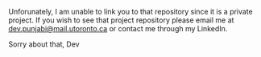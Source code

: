 Unforunately, I am unable to link you to that repository since it is a private project.
If you wish to see that project repository please email me at dev.punjabi@mail.utoronto.ca or contact me through my LinkedIn.

Sorry about that,
Dev

